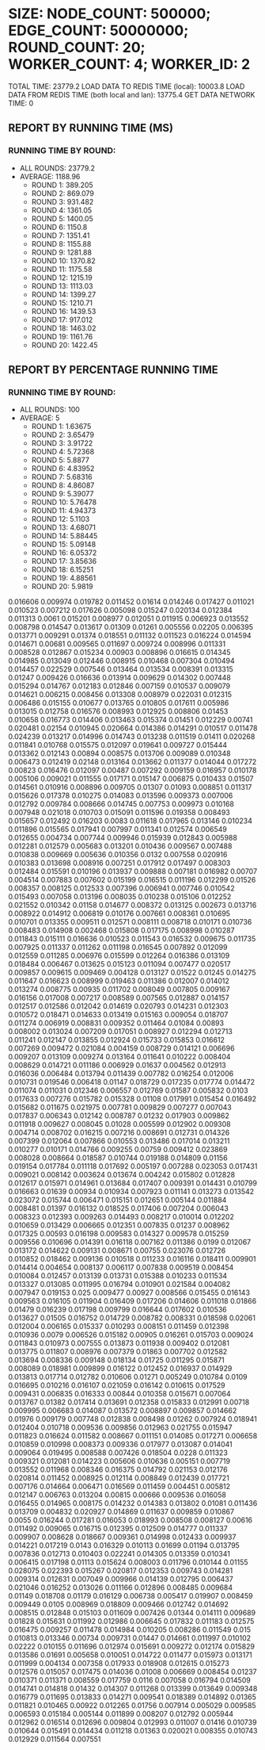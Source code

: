 
# SIZE: NODE_COUNT: 500000; EDGE_COUNT: 50000000; ROUND_COUNT: 20; WORKER_COUNT: 4; WORKER_ID: 2
 TOTAL TIME: 23779.2
 LOAD DATA TO REDIS TIME (local): 10003.8
 LOAD DATA FROM REDIS TIME (both local and lan): 13775.4
 GET DATA NETWORK TIME: 0

## REPORT BY RUNNING TIME (MS)

 ### RUNNING TIME BY ROUND:

  + ALL ROUNDS: 23779.2
  + AVERAGE: 1188.96
     + ROUND 1: 389.205
     + ROUND 2: 869.079
     + ROUND 3: 931.482
     + ROUND 4: 1361.05
     + ROUND 5: 1400.05
     + ROUND 6: 1150.8
     + ROUND 7: 1351.41
     + ROUND 8: 1155.88
     + ROUND 9: 1281.88
     + ROUND 10: 1370.82
     + ROUND 11: 1175.58
     + ROUND 12: 1215.19
     + ROUND 13: 1113.03
     + ROUND 14: 1399.27
     + ROUND 15: 1210.71
     + ROUND 16: 1439.53
     + ROUND 17: 917.012
     + ROUND 18: 1463.02
     + ROUND 19: 1161.76
     + ROUND 20: 1422.45

## REPORT BY PERCENTAGE RUNNING TIME

 ### RUNNING TIME BY ROUND:

  + ALL ROUNDS: 100
  + AVERAGE: 5
     + ROUND 1: 1.63675
     + ROUND 2: 3.65479
     + ROUND 3: 3.91722
     + ROUND 4: 5.72368
     + ROUND 5: 5.8877
     + ROUND 6: 4.83952
     + ROUND 7: 5.68316
     + ROUND 8: 4.86087
     + ROUND 9: 5.39077
     + ROUND 10: 5.76478
     + ROUND 11: 4.94373
     + ROUND 12: 5.1103
     + ROUND 13: 4.68071
     + ROUND 14: 5.88445
     + ROUND 15: 5.09148
     + ROUND 16: 6.05372
     + ROUND 17: 3.85636
     + ROUND 18: 6.15251
     + ROUND 19: 4.88561
     + ROUND 20: 5.9819

0.016606 0.009974 0.019782 0.011452 0.01614 0.014246 0.017427 0.011021 0.010523 0.007212 0.017626 0.005098 0.015247 0.020134 0.012384 0.011313 0.0061 0.015201 0.008977 0.012051 0.011915 0.006923 0.013552 0.008798 0.014547 0.013617 0.01309 0.01261 0.005556 0.02205 0.006395 0.013771 0.009291 0.01374 0.018551 0.011132 0.011523 0.016224 0.014594 0.014671 0.00681 0.009565 0.011697 0.009724 0.008996 0.011331 0.008528 0.012867 0.015234 0.00903 0.008896 0.016615 0.014345 0.014985 0.013049 0.012446 0.008915 0.010468 0.007304 0.010494 0.014457 0.022529 0.007546 0.013464 0.013534 0.008391 0.013315 0.01247 0.009426 0.016636 0.013914 0.009629 0.014302 0.007448 0.015294 0.014767 0.012183 0.012846 0.007159 0.010537 0.009079 0.014621 0.006215 0.008456 0.013308 0.008979 0.022031 0.012315 0.006486 0.015155 0.010677 0.013765 0.010805 0.017611 0.005986 0.013015 0.012758 0.016576 0.008993 0.012925 0.008806 0.01453 0.010658 0.016773 0.014406 0.013463 0.015374 0.01451 0.012229 0.00741 0.020481 0.02154 0.010945 0.020664 0.014386 0.014291 0.010517 0.011478 0.024239 0.013217 0.014996 0.014743 0.013238 0.011519 0.01411 0.020268 0.011841 0.010768 0.015575 0.012097 0.019641 0.009727 0.015444 0.013362 0.012143 0.00894 0.008575 0.013706 0.009089 0.010348 0.006473 0.012419 0.02148 0.013164 0.013662 0.011377 0.014044 0.017272 0.00823 0.016476 0.012097 0.00487 0.007292 0.009159 0.016957 0.010178 0.005106 0.009021 0.011555 0.017171 0.015147 0.006875 0.010433 0.01507 0.014561 0.010916 0.008896 0.009705 0.01307 0.01093 0.008851 0.011317 0.015626 0.017378 0.010275 0.014083 0.013596 0.009373 0.007006 0.012792 0.009784 0.008666 0.014745 0.007753 0.009973 0.010168 0.007948 0.021018 0.010703 0.015091 0.011596 0.019358 0.008493 0.015657 0.012492 0.016203 0.0083 0.011618 0.017965 0.013146 0.010234 0.011896 0.015565 0.017941 0.007997 0.011341 0.012574 0.006549 0.012655 0.004734 0.007744 0.009946 0.015939 0.012843 0.005988 0.012281 0.012579 0.005683 0.013201 0.010436 0.009567 0.007488 0.010838 0.009669 0.005636 0.010356 0.0132 0.007558 0.020916 0.010383 0.013698 0.008916 0.007251 0.017912 0.017497 0.008303 0.012484 0.015591 0.010196 0.013937 0.009888 0.007181 0.016982 0.00707 0.004514 0.007883 0.007602 0.015199 0.016515 0.011196 0.012299 0.01526 0.008357 0.008125 0.012533 0.007396 0.006941 0.007746 0.010542 0.015493 0.007058 0.013196 0.008035 0.010238 0.015106 0.012252 0.021552 0.010342 0.01158 0.014677 0.008372 0.013125 0.002673 0.013716 0.008922 0.014912 0.006819 0.010176 0.007661 0.008361 0.010695 0.010701 0.013355 0.009511 0.012571 0.008111 0.008718 0.010171 0.010736 0.008483 0.014908 0.002468 0.015808 0.017175 0.008998 0.010287 0.011843 0.015111 0.016636 0.010523 0.011543 0.016532 0.009675 0.011735 0.007925 0.011337 0.011262 0.011198 0.016545 0.007892 0.012099 0.012559 0.011285 0.006976 0.015599 0.012264 0.016386 0.013109 0.018484 0.006467 0.013625 0.015123 0.011094 0.007477 0.020517 0.009857 0.009615 0.009469 0.004128 0.013127 0.01522 0.01245 0.014275 0.011647 0.016623 0.008999 0.019463 0.011386 0.012007 0.014012 0.013274 0.008775 0.00935 0.011702 0.008049 0.007805 0.009167 0.016156 0.017008 0.007217 0.008589 0.007565 0.012887 0.014157 0.012517 0.012586 0.012042 0.014619 0.020793 0.014231 0.012303 0.010572 0.018471 0.014633 0.013419 0.015163 0.009054 0.018707 0.011274 0.006919 0.008831 0.009352 0.011464 0.01084 0.00893 0.008002 0.013024 0.007209 0.017051 0.008927 0.012294 0.012713 0.011241 0.012147 0.013855 0.012924 0.015733 0.015853 0.016612 0.007269 0.009472 0.021084 0.004159 0.008729 0.014121 0.006696 0.009207 0.013109 0.009274 0.013164 0.011641 0.010222 0.008404 0.008629 0.014721 0.011186 0.006929 0.01637 0.004562 0.012913 0.016036 0.006484 0.013794 0.011439 0.007782 0.016254 0.012006 0.010731 0.019546 0.006418 0.01147 0.018729 0.017235 0.017774 0.014472 0.011074 0.011031 0.012346 0.006557 0.012769 0.01587 0.005832 0.0103 0.017633 0.007276 0.015782 0.015328 0.01108 0.017991 0.015454 0.016492 0.015682 0.011675 0.021975 0.007781 0.009829 0.007277 0.007043 0.017837 0.006343 0.012142 0.008787 0.01232 0.017903 0.009862 0.011918 0.009627 0.008045 0.01028 0.005599 0.012902 0.009308 0.004714 0.008702 0.016215 0.007216 0.008691 0.012731 0.014326 0.007399 0.012064 0.007866 0.010553 0.013486 0.017014 0.013211 0.010277 0.010171 0.014766 0.009255 0.00759 0.009412 0.023869 0.008028 0.008664 0.018587 0.010744 0.019188 0.014809 0.01156 0.019154 0.017784 0.011118 0.017692 0.005197 0.007288 0.023053 0.017431 0.009021 0.008142 0.003624 0.013674 0.004242 0.015802 0.012828 0.012617 0.015971 0.014961 0.013684 0.017407 0.009391 0.014431 0.010799 0.016663 0.01639 0.00934 0.010934 0.007923 0.011141 0.013273 0.013542 0.023072 0.015744 0.006471 0.015151 0.012651 0.005144 0.011884 0.008481 0.01397 0.016132 0.018525 0.017406 0.007204 0.006043 0.008323 0.012393 0.009263 0.014493 0.008217 0.010014 0.012202 0.010659 0.013429 0.006665 0.012351 0.007835 0.01237 0.008962 0.017325 0.00593 0.016198 0.009583 0.014327 0.009578 0.015259 0.009556 0.010696 0.014391 0.016118 0.007162 0.011386 0.0199 0.012067 0.013172 0.014622 0.009131 0.008671 0.00755 0.023076 0.012726 0.010852 0.018462 0.009136 0.010518 0.011233 0.016116 0.018411 0.009901 0.014414 0.004654 0.008137 0.006117 0.007838 0.009519 0.008454 0.010084 0.012457 0.013139 0.013731 0.015388 0.010233 0.011534 0.013327 0.013085 0.011995 0.016794 0.010901 0.021584 0.004082 0.007947 0.019153 0.025 0.009477 0.00927 0.008566 0.015455 0.016143 0.009563 0.016105 0.011904 0.016409 0.017206 0.014606 0.011018 0.01866 0.01479 0.016239 0.017198 0.009799 0.016644 0.017602 0.010536 0.013627 0.01505 0.016752 0.014729 0.008782 0.008331 0.018598 0.02061 0.012004 0.006165 0.015337 0.010293 0.008151 0.011459 0.012398 0.010936 0.0079 0.006526 0.015182 0.00905 0.016261 0.015703 0.009024 0.011843 0.010973 0.007555 0.013873 0.011938 0.009402 0.012081 0.013775 0.011807 0.008976 0.007379 0.01863 0.007702 0.012582 0.013694 0.008336 0.009148 0.018134 0.01725 0.011295 0.015871 0.008089 0.018981 0.009899 0.016122 0.012452 0.016937 0.014929 0.013813 0.017714 0.012782 0.010606 0.01271 0.005249 0.010784 0.0109 0.016695 0.010216 0.016107 0.021059 0.016142 0.010615 0.017529 0.009431 0.006835 0.016333 0.00844 0.010358 0.015671 0.007064 0.013767 0.01382 0.017414 0.013691 0.012358 0.015833 0.012991 0.00718 0.009995 0.006683 0.014087 0.013572 0.008897 0.009857 0.014662 0.01976 0.009179 0.007748 0.012838 0.008498 0.01262 0.007924 0.018941 0.012404 0.010718 0.009536 0.009856 0.012963 0.021755 0.015947 0.011823 0.016624 0.011582 0.008667 0.011151 0.014085 0.017271 0.006658 0.010859 0.010998 0.008373 0.009336 0.017977 0.013087 0.014041 0.009064 0.019495 0.008588 0.007426 0.018504 0.0228 0.011323 0.009321 0.012081 0.014223 0.005606 0.010636 0.005151 0.007719 0.013552 0.011968 0.008346 0.016375 0.014792 0.021153 0.012176 0.020814 0.011452 0.008925 0.012114 0.008849 0.012439 0.017721 0.007176 0.014664 0.006471 0.016569 0.011459 0.004451 0.005812 0.012147 0.006763 0.013204 0.00815 0.00666 0.009536 0.016058 0.016455 0.014965 0.008175 0.014232 0.014383 0.013802 0.01081 0.011436 0.013709 0.004832 0.020927 0.014869 0.011637 0.009859 0.010867 0.0055 0.016244 0.017281 0.016053 0.018993 0.008508 0.008127 0.00616 0.011492 0.009065 0.016715 0.012395 0.012509 0.014777 0.011337 0.009907 0.008628 0.018667 0.009361 0.014998 0.012433 0.009937 0.014221 0.017219 0.0143 0.016329 0.010113 0.01699 0.01194 0.013795 0.007836 0.012713 0.010403 0.022241 0.014305 0.013359 0.010341 0.006415 0.017198 0.01113 0.015624 0.008003 0.011796 0.010144 0.01155 0.028075 0.022393 0.015267 0.020817 0.012353 0.009743 0.014281 0.009314 0.012631 0.007049 0.009966 0.014139 0.012795 0.006437 0.021046 0.016252 0.013026 0.011166 0.012896 0.008485 0.009684 0.01149 0.018708 0.01179 0.016129 0.006738 0.005417 0.019907 0.008459 0.009449 0.0105 0.008969 0.018809 0.009466 0.012742 0.014692 0.008515 0.012848 0.015103 0.011609 0.007426 0.01344 0.014111 0.009689 0.01828 0.015631 0.011992 0.012986 0.006645 0.017832 0.011183 0.012575 0.016475 0.009257 0.011478 0.014984 0.010205 0.008286 0.011549 0.015 0.010813 0.013346 0.00734 0.009731 0.01447 0.014661 0.011997 0.010102 0.02222 0.010155 0.011696 0.012974 0.015691 0.009272 0.012174 0.015829 0.013586 0.01691 0.005658 0.010051 0.014722 0.011477 0.015973 0.013171 0.011999 0.004134 0.007358 0.017933 0.018908 0.012615 0.015273 0.012576 0.015057 0.017475 0.014036 0.01008 0.006669 0.008454 0.01237 0.010371 0.011371 0.008559 0.017759 0.0116 0.007058 0.016794 0.014509 0.014741 0.014818 0.01432 0.014307 0.011268 0.013399 0.013649 0.009348 0.016779 0.011695 0.013833 0.014271 0.009541 0.018389 0.014892 0.01365 0.011821 0.010465 0.00922 0.012265 0.01756 0.007914 0.005029 0.009585 0.006593 0.015184 0.005144 0.011899 0.008207 0.012792 0.005944 0.012962 0.016514 0.012696 0.009804 0.012993 0.011007 0.01416 0.010739 0.010644 0.015491 0.014434 0.011218 0.01363 0.020021 0.008355 0.010743 0.012929 0.011564 0.007551 